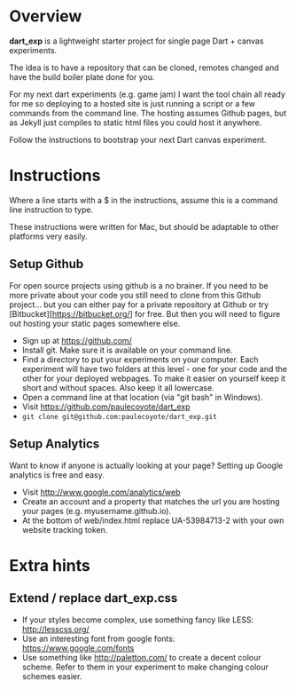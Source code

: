# Overview

**dart_exp** is a lightweight starter project for single page Dart + canvas experiments.

The idea is to have a repository that can be cloned, remotes changed and have the build boiler plate done for you.

For my next dart experiments (e.g. game jam) I want the tool chain all ready for me so deploying to a hosted site is just running a script or a few commands from the command line.  The hosting assumes Github pages, but as Jekyll just compiles to static html files you could host it anywhere.

Follow the instructions to bootstrap your next Dart canvas experiment.

# Instructions

Where a line starts with a $ in the instructions, assume this is a command line instruction to type.

These instructions were written for Mac, but should be adaptable to other platforms very easily.

## Setup Github

For open source projects using github is a no brainer.  If you need to be more private about your code you still need to clone from this Github project... but you can either pay for a private repository at Github or try [Bitbucket][https://bitbucket.org/] for free.  But then you will need to figure out hosting your static pages somewhere else.

* Sign up at https://github.com/
* Install git. Make sure it is available on your command line.
* Find a directory to put your experiments on your computer.  Each experiment will have two folders at this level - one for your code and the other for your deployed webpages.  To make it easier on yourself keep it short and without spaces.  Also keep it all lowercase.
* Open a command line at that location (via "git bash" in Windows).
* Visit https://github.com/paulecoyote/dart_exp
* `git clone git@github.com:paulecoyote/dart_exp.git`

## Setup Analytics

Want to know if anyone is actually looking at your page?  Setting up Google analytics is free and easy.

* Visit http://www.google.com/analytics/web
* Create an account and a property that matches the url you are hosting your pages (e.g. myusername.github.io).
* At the bottom of web/index.html replace UA-53984713-2 with your own website tracking token.

# Extra hints

## Extend / replace dart_exp.css

* If your styles become complex, use something fancy like LESS: http://lesscss.org/
* Use an interesting font from google fonts:  https://www.google.com/fonts
* Use something like http://paletton.com/ to create a decent colour scheme.  Refer to them in your experiment to make changing colour schemes easier.
